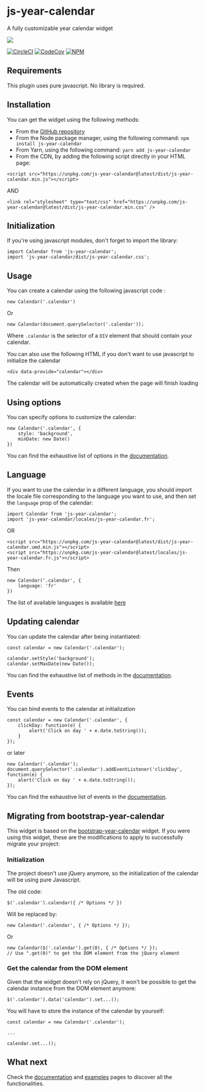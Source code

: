 # js-year-calendar
A fully customizable year calendar widget

![](https://year-calendar.github.io/assets/img/calendar.png)

[![CircleCI](https://img.shields.io/circleci/project/github/year-calendar/js-year-calendar/master.svg)](https://circleci.com/gh/year-calendar/js-year-calendar/tree/master)
[![CodeCov](https://img.shields.io/codecov/c/github/year-calendar/js-year-calendar/master.svg)](https://codecov.io/gh/year-calendar/js-year-calendar)
[![NPM](https://img.shields.io/npm/dw/js-year-calendar.svg)](https://www.npmjs.com/package/js-year-calendar)


## Requirements

This plugin uses pure javascript. No library is required.

## Installation

You can get the widget using the following methods:
- From the [GitHub repository](https://github.com/year-calendar/js-year-calendar/releases)
- From the Node package manager, using the following command: `npm install js-year-calendar`
- From Yarn, using the following command: `yarn add js-year-calendar`
- From the CDN, by adding the following script directly in your HTML page:

`<script src="https://unpkg.com/js-year-calendar@latest/dist/js-year-calendar.min.js"></script>`

AND

`<link rel="stylesheet" type="text/css" href="https://unpkg.com/js-year-calendar@latest/dist/js-year-calendar.min.css" />`

## Initialization

If you're using javascript modules, don't forget to import the library:

```
import Calendar from 'js-year-calendar';
import 'js-year-calendar/dist/js-year-calendar.css';
```

## Usage

You can create a calendar using the following javascript code :
```
new Calendar('.calendar')
```

Or

```
new Calendar(document.querySelector('.calendar'));
```

Where `.calendar` is the selector of a `DIV` element that should contain your calendar.

You can also use the following HTML if you don't want to use javascript to initialize the calendar
```
<div data-provide="calendar"></div>
```
The calendar will be automatically created when the page will finish loading

## Using options

You can specify options to customize the calendar:
```
new Calendar('.calendar', {
    style: 'background',
    minDate: new Date()
})
```

You can find the exhaustive list of options in the [documentation](https://year-calendar.github.io/js-year-calendar/documentation).

## Language

If you want to use the calendar in a different language, you should import the locale file corresponding to the language you want to use, and then set the `language` prop of the calendar:

```
import Calendar from 'js-year-calendar';
import 'js-year-calendar/locales/js-year-calendar.fr';
```

OR

```
<script src="https://unpkg.com/js-year-calendar@latest/dist/js-year-calendar.umd.min.js"></script>
<script src="https://unpkg.com/js-year-calendar@latest/locales/js-year-calendar.fr.js"></script>
```

Then

```
new Calendar('.calendar', {
    language: 'fr'
})
```

The list of available languages is available [here](https://github.com/year-calendar/js-year-calendar/tree/master/locales)

## Updating calendar

You can update the calendar after being instantiated:
```
const calendar = new Calendar('.calendar');

calendar.setStyle('background');
calendar.setMaxDate(new Date());
```

You can find the exhaustive list of methods in the [documentation](https://year-calendar.github.io/js-year-calendar/documentation).

## Events

You can bind events to the calendar at initialization
```
const calendar = new Calendar('.calendar', {
    clickDay: function(e) {
        alert('Click on day ' + e.date.toString());
    }
});
```

or later

```
new Calendar('.calendar');
document.querySelector('.calendar').addEventListener('clickDay', function(e) {
    alert('Click on day ' + e.date.toString());
});
```

You can find the exhaustive list of events in the [documentation](https://year-calendar.github.io/js-year-calendar/documentation).

## Migrating from bootstrap-year-calendar

This widget is based on the [bootstrap-year-calendar](https://github.com/Paul-DS/bootstrap-year-calendar) widget.
If you were using this widget, these are the modifications to apply to successfully migrate your project:

### Initialization

The project doesn't use jQuery anymore, so the initialization of the calendar will be using pure Javascript.

The old code:
```
$('.calendar').calendar({ /* Options */ })
```

Will be replaced by:
```
new Calendar('.calendar', { /* Options */ });
```

Or 

```
new Calendar($('.calendar').get(0), { /* Options */ });
// Use ".get(0)" to get the DOM element from the jQuery element
```

### Get the calendar from the DOM element

Given that the widget doesn't rely on jQuery, it won't be possible to get the calendar instance from the DOM element anymore:
```
$('.calendar').data('calendar').set...();
```

You will have to store the instance of the calendar by yourself:
```
const calendar = new Calendar('.calendar');

...

calendar.set...();
```

## What next

Check the [documentation](https://year-calendar.github.io/js-year-calendar/documentation) and [examples](https://year-calendar.github.io/rc-year-calendar/examples) pages to discover all the functionalities.